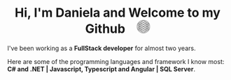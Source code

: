 <h1 align="center">Hi, I'm Daniela and Welcome to my Github &nbsp;&nbsp;&nbsp;<img src="picture.jpg" height="30" width="30"/></h1>

I've been working as a **FullStack developer** for almost two years.

Here are some of the programming languages and framework I know most: **C# and .NET | Javascript, Typescript and Angular | SQL Server**.

